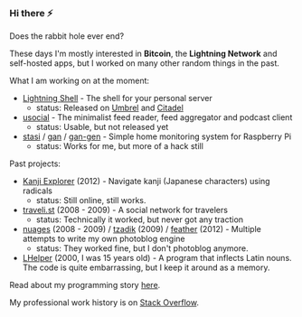 ### Hi there ⚡

Does the rabbit hole ever end?

These days I'm mostly interested in **Bitcoin**, the **Lightning Network** and self-hosted apps, but I worked on many other random things in the past.

What I am working on at the moment:

* [Lightning Shell](https://github.com/ibz/lightning-shell) - The shell for your personal server
   * status: Released on [Umbrel](https://github.com/getumbrel) and [Citadel](https://github.com/runcitadel)
* [usocial](https://github.com/ibz/usocial) - The minimalist feed reader, feed aggregator and podcast client
   * status: Usable, but not released yet
* [stasi](https://github.com/ibz/stasi) / [gan](https://github.com/ibz/gan) / [gan-gen](https://github.com/ibz/gan-gen) - Simple home monitoring system for Raspberry Pi
   * status: Works for me, but more of a hack still

Past projects:

* [Kanji Explorer](https://github.com/ibz/kanjiexplorer.com) (2012) - Navigate kanji (Japanese characters) using radicals
   * status: Still online, still works.
* [traveli.st](https://github.com/ibz/travelist) (2008 - 2009) - A social network for travelers
   * status: Technically it worked, but never got any traction
* [nuages](https://github.com/ibz/nuages) (2008 - 2009) / [tzadik](https://github.com/ibz/tzadik) (2009) / [feather](https://github.com/ibz/feather) (2012) - Multiple attempts to write my own photoblog engine
   * status: They worked fine, but I don't photoblog anymore.
* [LHelper](https://github.com/ibz/LHelper) (2000, I was 15 years old) - A program that inflects Latin nouns. The code is quite embarrassing, but I keep it around as a memory.

Read about my programming story [here](https://ibz.me/programming/).

My professional work history is on [Stack Overflow](https://stackoverflow.com/story/ibz).
